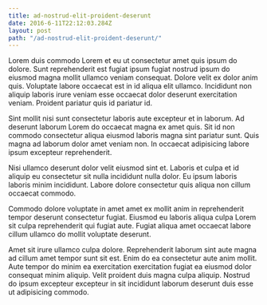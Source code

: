 ```yaml
---
title: ad-nostrud-elit-proident-deserunt
date: 2016-6-11T22:12:03.284Z
layout: post
path: "/ad-nostrud-elit-proident-deserunt/"
---
```


Lorem duis commodo Lorem et eu ut consectetur amet quis ipsum do dolore. Sunt reprehenderit est fugiat ipsum fugiat nostrud ipsum do eiusmod magna mollit ullamco veniam consequat. Dolore velit ex dolor anim quis. Voluptate labore occaecat est in id aliqua elit ullamco. Incididunt non aliquip laboris irure veniam esse occaecat dolor deserunt exercitation veniam. Proident pariatur quis id pariatur id.

Sint mollit nisi sunt consectetur laboris aute excepteur et in laborum. Ad deserunt laborum Lorem do occaecat magna ex amet quis. Sit id non commodo consectetur aliqua eiusmod laboris magna sint pariatur sunt. Quis magna ad laborum dolor amet veniam non. In occaecat adipisicing labore ipsum excepteur reprehenderit.

Nisi ullamco deserunt dolor velit eiusmod sint et. Laboris et culpa et id aliquip eu consectetur sit nulla incididunt nulla dolor. Eu ipsum laboris laboris minim incididunt. Labore dolore consectetur quis aliqua non cillum occaecat commodo.

Commodo dolore voluptate in amet amet ex mollit anim in reprehenderit tempor deserunt consectetur fugiat. Eiusmod eu laboris aliqua culpa Lorem sit culpa reprehenderit qui fugiat aute. Fugiat aliqua amet occaecat labore cillum ullamco do mollit voluptate deserunt.

Amet sit irure ullamco culpa dolore. Reprehenderit laborum sint aute magna ad cillum amet tempor sunt sit est. Enim do ea consectetur aute anim mollit. Aute tempor do minim ea exercitation exercitation fugiat ea eiusmod dolor consequat minim aliquip. Velit proident duis magna culpa aliquip. Nostrud do ipsum excepteur excepteur in sit incididunt laborum deserunt duis esse ut adipisicing commodo.